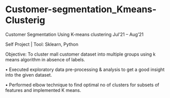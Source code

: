# Customer-segmentation_Kmeans-Clusterig
Customer Segmentation Using K-means clustering Jul’21 – Aug’21

Self Project | Tool: Sklearn, Python

Objective: To cluster mall customer dataset into multiple groups using k means algorithm in absence of labels.

• Executed exploratory data pre-processing & analysis to get a good insight into the given dataset.

• Performed elbow technique to find optimal no of clusters for subsets of features and implemented K means.

